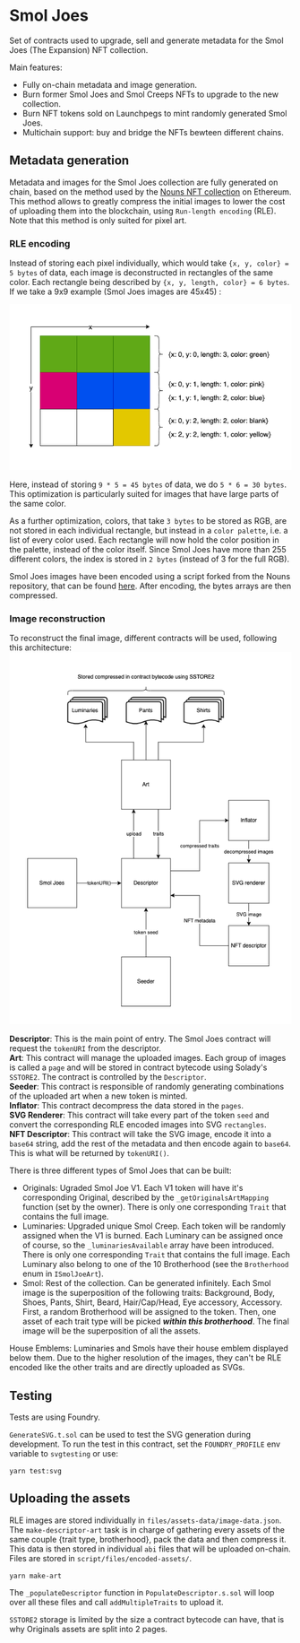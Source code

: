 # Smol Joes

Set of contracts used to upgrade, sell and generate metadata for the Smol Joes (The Expansion) NFT collection.

Main features:
-   Fully on-chain metadata and image generation.
-   Burn former Smol Joes and Smol Creeps NFTs to upgrade to the new collection.
-   Burn NFT tokens sold on Launchpegs to mint randomly generated Smol Joes.
-   Multichain support: buy and bridge the NFTs bewteen different chains.

## Metadata generation

Metadata and images for the Smol Joes collection are fully generated on chain, based on the method used by the [Nouns NFT collection](https://github.com/nounsDAO/nouns-monorepo/) on Ethereum. This method allows to greatly compress the initial images to lower the cost of uploading them into the blockchain, using `Run-length encoding` (RLE). Note that this method is only suited for pixel art.

### RLE encoding

Instead of storing each pixel individually, which would take `{x, y, color} = 5 bytes` of data, each image is deconstructed in rectangles of the same color. Each rectangle being described by `{x, y, length, color} = 6 bytes`. If we take a 9x9 example (Smol Joes images are 45x45) :

![RLE](files/readme/RLE.png)

Here, instead of storing `9 * 5 = 45 bytes` of data, we do `5 * 6 = 30 bytes`. This optimization is particularly suited for images that have large parts of the same color.

As a further optimization, colors, that take `3 bytes` to be stored as RGB, are not stored in each individual rectangle, but instead in a `color palette`, i.e. a list of every color used. Each rectangle will now hold the color position in the palette, instead of the color itself. Since Smol Joes have more than 255 different colors, the index is stored in `2 bytes` (instead of 3 for the full RGB).

Smol Joes images have been encoded using a script forked from the Nouns repository, that can be found [here](https://github.com/Mathieu-Be/nouns-monorepo/blob/master/packages/nouns-assets/scripts/encode.ts). After encoding, the bytes arrays are then compressed.

### Image reconstruction

To reconstruct the final image, different contracts will be used, following this architecture:
![Metadata generation architecture](files/readme/Smol%20Joes%20Metadata.png)

**Descriptor**: This is the main point of entry. The Smol Joes contract will request the `tokenURI` from the descriptor.\
**Art**: This contract will manage the uploaded images. Each group of images is called a `page` and will be stored in contract bytecode using Solady's `SSTORE2`. The contract is controlled by the `Descriptor`.\
**Seeder**: This contract is responsible of randomly generating combinations of the uploaded art when a new token is minted.\
**Inflator**: This contract decompress the data stored in the `pages`.\
**SVG Renderer**: This contract will take every part of the token `seed` and convert the corresponding RLE encoded images into SVG `rectangles`.\
**NFT Descriptor**: This contract will take the SVG image, encode it into a `base64` string, add the rest of the metadata and then encode again to `base64`. This is what will be returned by `tokenURI()`.

There is three different types of Smol Joes that can be built:
- Originals: Ugraded Smol Joe V1. Each V1 token will have it's corresponding Original, described by the `_getOriginalsArtMapping` function (set by the owner). There is only one corresponding `Trait` that contains the full image.
- Luminaries: Upgraded unique Smol Creep. Each token will be randomly assigned when the V1 is burned. Each Luminary can be assigned once of course, so the `_luminariesAvailable` array have been introduced. There is only one corresponding `Trait` that contains the full image. Each Luminary also belong to one of the 10 Brotherhood (see the `Brotherhood` enum in `ISmolJoeArt`).
- Smol: Rest of the collection. Can be generated infinitely. Each Smol image is the superposition of the following traits: Background, Body, Shoes, Pants, Shirt, Beard, Hair/Cap/Head, Eye accessory, Accessory. First, a random Brotherhood will be assigned to the token. Then, one asset of each trait type will be picked ***within this brotherhood***. The final image will be the superposition of all the assets.

House Emblems: Luminaries and Smols have their house emblem displayed below them. Due to the higher resolution of the images, they can't be RLE encoded like the other traits and are directly uploaded as SVGs.

## Testing

Tests are using Foundry.

`GenerateSVG.t.sol` can be used to test the SVG generation during development. To run the test in this contract, set the `FOUNDRY_PROFILE` env variable to `svgtesting` or use:

```
yarn test:svg
```

## Uploading the assets

RLE images are stored individually in `files/assets-data/image-data.json`. The `make-descriptor-art` task is in charge of gathering every assets of the same couple {trait type, brotherhood}, pack the data and then compress it. This data is then stored in individual `abi` files that will be uploaded on-chain. Files are stored in `script/files/encoded-assets/`.

```
yarn make-art
```

The `_populateDescriptor` function in `PopulateDescriptor.s.sol` will loop over all these files and call `addMultipleTraits` to upload it.

`SSTORE2` storage is limited by the size a contract bytecode can have, that is why Originals assets are split into 2 pages.
